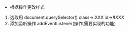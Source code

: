 - 根据操作更改样式 
1. 选取用 document.querySelector() class->.XXX id->#XXX
2. 添加监听操作 addEventListener(操作,需要实现的功能)